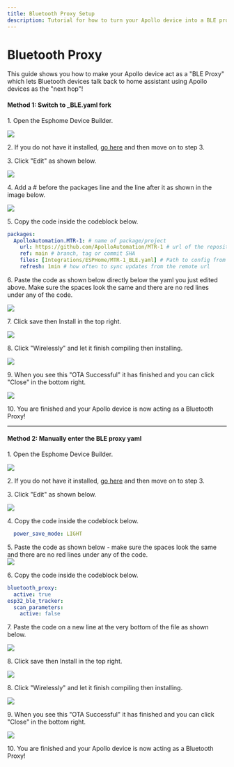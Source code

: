 ```yaml
---
title: Bluetooth Proxy Setup
description: Tutorial for how to turn your Apollo device into a BLE proxy!
---
```


# Bluetooth Proxy

This guide shows you how to make your Apollo device act as a "BLE Proxy" which lets Bluetooth devices talk back to home assistant using Apollo devices as the "next hop"!

#### Method 1: Switch to \_BLE.yaml fork

1\. Open the Esphome Device Builder.

![](../../../assets/bluetooth-proxy-tutorial-1.png)

2\. If you do not have it installed, [go here](https://esphome.io/guides/getting_started_hassio.html#installing-esphome-device-compiler "Install Esphome Device Builder.") and then move on to step 3.

3\. Click "Edit" as shown below.

![](../../../assets/bluetooth-proxy-tutorial-2.png)

4\. Add a \# before the packages line and the line after it as shown in the image below.

![](../../../assets/bluetooth-proxy-tutorial-10.png)

5\. Copy the code inside the codeblock below.

```yaml
packages:
  ApolloAutomation.MTR-1: # name of package/project
    url: https://github.com/ApolloAutomation/MTR-1 # url of the repository
    ref: main # branch, tag or commit SHA
    files: [Integrations/ESPHome/MTR-1_BLE.yaml] # Path to config from base repo URL
    refresh: 1min # how often to sync updates from the remote url
```

6\. Paste the code as shown below directly below the yaml you just edited above. Make sure the spaces look the same and there are no red lines under any of the code.

![](../../../assets/bluetooth-proxy-tutorial-9.png)

7\. Click save then Install in the top right. 

![](../../../assets/bluetooth-proxy-tutorial-11.png)

8\. Click "Wirelessly" and let it finish compiling then installing.

![](../../../assets/bluetooth-proxy-tutorial-6.png)

9\. When you see this "OTA Successful" it has finished and you can click "Close" in the bottom right.

![](../../../assets/bluetooth-proxy-tutorial-7.png)

10\. You are finished and your Apollo device is now acting as a Bluetooth Proxy!

---

#### Method 2: Manually enter the BLE proxy yaml

1\. Open the Esphome Device Builder.

![](../../../assets/bluetooth-proxy-tutorial-1.png)

2\. If you do not have it installed, [go here](https://esphome.io/guides/getting_started_hassio.html#installing-esphome-device-compiler "Install Esphome Device Builder.") and then move on to step 3.

3\. Click "Edit" as shown below.

![](../../../assets/bluetooth-proxy-tutorial-2.png)

4\. Copy the code inside the codeblock below.

```yaml
  power_save_mode: LIGHT
```

5\. Paste the code as shown below - make sure the spaces look the same and there are no red lines under any of the code.<br>![](../../../assets/bluetooth-proxy-tutorial-5.png)

6\. Copy the code inside the codeblock below.

```yaml
bluetooth_proxy:
  active: true
esp32_ble_tracker:
  scan_parameters:
    active: false
```

7\. Paste the code on a new line at the very bottom of the file as shown below.

![](../../../assets/bluetooth-proxy-tutorial-7-1.png)

8\. Click save then Install in the top right.

![](../../../assets/bluetooth-proxy-tutorial-8.png)

8\. Click "Wirelessly" and let it finish compiling then installing.

![](../../../assets/bluetooth-proxy-tutorial-6.png)

9\. When you see this "OTA Successful" it has finished and you can click "Close" in the bottom right.

![](../../../assets/bluetooth-proxy-tutorial-7.png)

10\. You are finished and your Apollo device is now acting as a Bluetooth Proxy!